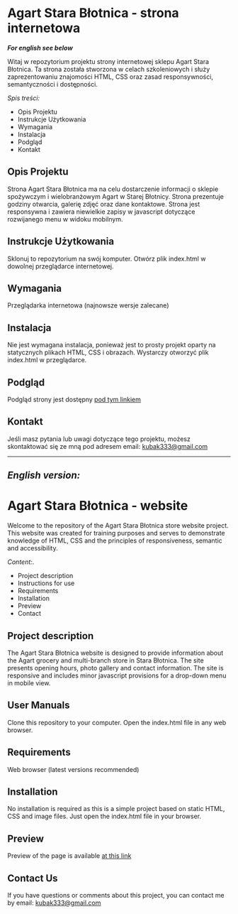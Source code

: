 # Agart Stara Błotnica - strona internetowa
***For english see below***

Witaj w repozytorium projektu strony internetowej sklepu Agart Stara Błotnica. Ta strona została stworzona w celach szkoleniowych i służy zaprezentowaniu znajomości HTML, CSS oraz zasad responsywności, semantyczności i dostępności. 

*Spis treści:*
- Opis Projektu
- Instrukcje Użytkowania
- Wymagania
- Instalacja
- Podgląd
- Kontakt

## Opis Projektu
Strona Agart Stara Błotnica ma na celu dostarczenie informacji o sklepie spożywczym i wielobranżowym Agart w Starej Błotnicy. Strona prezentuje godziny otwarcia, galerię zdjęć oraz dane kontaktowe. Strona jest responsywna i zawiera niewielkie zapisy w javascript dotyczące rozwijanego menu w widoku mobilnym. 

## Instrukcje Użytkowania
Sklonuj to repozytorium na swój komputer.
Otwórz plik index.html w dowolnej przeglądarce internetowej.

## Wymagania
Przeglądarka internetowa (najnowsze wersje zalecane)

## Instalacja
Nie jest wymagana instalacja, ponieważ jest to prosty projekt oparty na statycznych plikach HTML, CSS i obrazach. Wystarczy otworzyć plik index.html w przeglądarce.

## Podgląd
Podgląd strony jest dostępny [pod tym linkiem](kubak333.github.io/agart-landing-page)

## Kontakt
Jeśli masz pytania lub uwagi dotyczące tego projektu, możesz skontaktować się ze mną pod adresem email: kubak333@gmail.com

----
*English version:* 
----

# Agart Stara Błotnica - website


Welcome to the repository of the Agart Stara Błotnica store website project. This website was created for training purposes and serves to demonstrate knowledge of HTML, CSS and the principles of responsiveness, semantic and accessibility. 

*Content:*.
- Project description
- Instructions for use
- Requirements
- Installation
- Preview
- Contact

## Project description
The Agart Stara Błotnica website is designed to provide information about the Agart grocery and multi-branch store in Stara Błotnica. The site presents opening hours, photo gallery and contact information. The site is responsive and includes minor javascript provisions for a drop-down menu in mobile view. 

## User Manuals
Clone this repository to your computer.
Open the index.html file in any web browser.

## Requirements
Web browser (latest versions recommended)

## Installation
No installation is required as this is a simple project based on static HTML, CSS and image files. Just open the index.html file in your browser.

## Preview
Preview of the page is available [at this link](kubak333.github.io/agart-landing-page)

## Contact Us
If you have questions or comments about this project, you can contact me by email: kubak333@gmail.com
